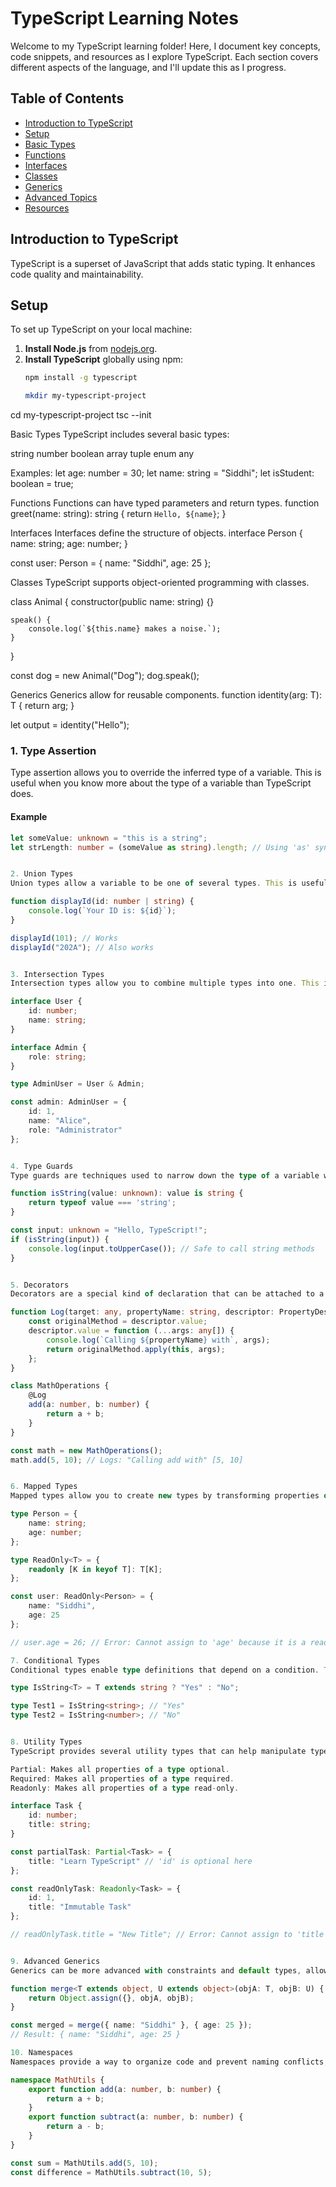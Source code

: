 # TypeScript Learning Notes

Welcome to my TypeScript learning folder! Here, I document key concepts, code snippets, and resources as I explore TypeScript. Each section covers different aspects of the language, and I'll update this as I progress.

## Table of Contents
- [Introduction to TypeScript](#introduction-to-typescript)
- [Setup](#setup)
- [Basic Types](#basic-types)
- [Functions](#functions)
- [Interfaces](#interfaces)
- [Classes](#classes)
- [Generics](#generics)
- [Advanced Topics](#advanced-topics)
- [Resources](#resources)

## Introduction to TypeScript
TypeScript is a superset of JavaScript that adds static typing. It enhances code quality and maintainability.

## Setup
To set up TypeScript on your local machine:
1. **Install Node.js** from [nodejs.org](https://nodejs.org/).
2. **Install TypeScript** globally using npm:
   ```bash
   npm install -g typescript

   mkdir my-typescript-project
cd my-typescript-project
tsc --init

Basic Types
TypeScript includes several basic types:

string
number
boolean
array
tuple
enum
any

Examples:
let age: number = 30;
let name: string = "Siddhi";
let isStudent: boolean = true;

Functions
Functions can have typed parameters and return types.
function greet(name: string): string {
    return `Hello, ${name}`;
}

Interfaces
Interfaces define the structure of objects.
interface Person {
    name: string;
    age: number;
}

const user: Person = {
    name: "Siddhi",
    age: 25
};


Classes
TypeScript supports object-oriented programming with classes.

class Animal {
    constructor(public name: string) {}

    speak() {
        console.log(`${this.name} makes a noise.`);
    }
}

const dog = new Animal("Dog");
dog.speak();


Generics
Generics allow for reusable components.
function identity<T>(arg: T): T {
    return arg;
}

let output = identity<string>("Hello");

### 1. Type Assertion
Type assertion allows you to override the inferred type of a variable. This is useful when you know more about the type of a variable than TypeScript does.

#### Example
```typescript
let someValue: unknown = "this is a string";
let strLength: number = (someValue as string).length; // Using 'as' syntax


2. Union Types
Union types allow a variable to be one of several types. This is useful when a value can be of different types.

function displayId(id: number | string) {
    console.log(`Your ID is: ${id}`);
}

displayId(101); // Works
displayId("202A"); // Also works


3. Intersection Types
Intersection types allow you to combine multiple types into one. This is helpful when you want to merge properties of different types.

interface User {
    id: number;
    name: string;
}

interface Admin {
    role: string;
}

type AdminUser = User & Admin;

const admin: AdminUser = {
    id: 1,
    name: "Alice",
    role: "Administrator"
};


4. Type Guards
Type guards are techniques used to narrow down the type of a variable within a conditional block. This can enhance type safety.

function isString(value: unknown): value is string {
    return typeof value === 'string';
}

const input: unknown = "Hello, TypeScript!";
if (isString(input)) {
    console.log(input.toUpperCase()); // Safe to call string methods
}


5. Decorators
Decorators are a special kind of declaration that can be attached to a class, method, accessor, property, or parameter. They can be used to modify or enhance behavior.

function Log(target: any, propertyName: string, descriptor: PropertyDescriptor) {
    const originalMethod = descriptor.value;
    descriptor.value = function (...args: any[]) {
        console.log(`Calling ${propertyName} with`, args);
        return originalMethod.apply(this, args);
    };
}

class MathOperations {
    @Log
    add(a: number, b: number) {
        return a + b;
    }
}

const math = new MathOperations();
math.add(5, 10); // Logs: "Calling add with" [5, 10]


6. Mapped Types
Mapped types allow you to create new types by transforming properties of an existing type.

type Person = {
    name: string;
    age: number;
};

type ReadOnly<T> = {
    readonly [K in keyof T]: T[K];
};

const user: ReadOnly<Person> = {
    name: "Siddhi",
    age: 25
};

// user.age = 26; // Error: Cannot assign to 'age' because it is a read-only property.

7. Conditional Types
Conditional types enable type definitions that depend on a condition. This can be useful for creating more flexible types.

type IsString<T> = T extends string ? "Yes" : "No";

type Test1 = IsString<string>; // "Yes"
type Test2 = IsString<number>; // "No"


8. Utility Types
TypeScript provides several utility types that can help manipulate types easily.

Partial: Makes all properties of a type optional.
Required: Makes all properties of a type required.
Readonly: Makes all properties of a type read-only.

interface Task {
    id: number;
    title: string;
}

const partialTask: Partial<Task> = {
    title: "Learn TypeScript" // 'id' is optional here
};

const readOnlyTask: Readonly<Task> = {
    id: 1,
    title: "Immutable Task"
};

// readOnlyTask.title = "New Title"; // Error: Cannot assign to 'title' because it is a read-only property.


9. Advanced Generics
Generics can be more advanced with constraints and default types, allowing for more flexible and reusable components.

function merge<T extends object, U extends object>(objA: T, objB: U) {
    return Object.assign({}, objA, objB);
}

const merged = merge({ name: "Siddhi" }, { age: 25 });
// Result: { name: "Siddhi", age: 25 }

10. Namespaces
Namespaces provide a way to organize code and prevent naming conflicts, especially in larger projects.

namespace MathUtils {
    export function add(a: number, b: number) {
        return a + b;
    }
    export function subtract(a: number, b: number) {
        return a - b;
    }
}

const sum = MathUtils.add(5, 10);
const difference = MathUtils.subtract(10, 5);






